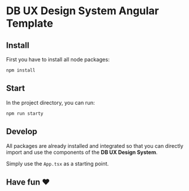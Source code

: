 # DB UX Design System Angular Template

## Install

First you have to install all node packages:

`npm install`

## Start

In the project directory, you can run:

`npm run starty`

## Develop

All packages are already installed and integrated so that you can directly import and use the components of the **DB UX Design System**.

Simply use the `App.tsx` as a starting point.


## Have fun ❤️
